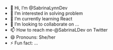 - 👋 Hi, I’m @SabrinaLynnDev
- 👀 I’m interested in solving problem
- 🌱 I’m currently learning React
- 💞️ I’m looking to collaborate on ...
- 📫 How to reach me-@SabrinaLDev on Twitter
- 😄 Pronouns: She/her
- ⚡ Fun fact: ...

<!---
SabrinaLynnDev/SabrinaLynnDev is a ✨ special ✨ repository because its `README.md` (this file) appears on your GitHub profile.
You can click the Preview link to take a look at your changes.
--->
